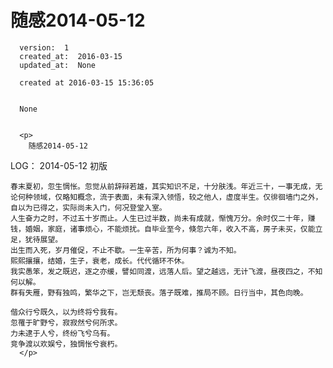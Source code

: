 
  # 随感2014-05-12

      version:  1
      created_at:  2016-03-15
      updated_at:  None

      created at 2016-03-15 15:36:05 


      None


      <p>
      	随感2014-05-12
LOG：
	2014-05-12  初版


	春末夏初，忽生惆怅。忽觉从前辞辩若雄，其实知识不足，十分肤浅。年近三十，一事无成，无论何种领域，仅略知概念，流于表面，未有深入领悟，较之他人，虚度半生。仅徘徊墙门之外，自以为已得之，实际尚未入门，何况登堂入室。
	人生奋力之时，不过五十岁而止。人生已过半数，尚未有成就，惭愧万分。余时仅二十年，赚钱，婚姻，家庭，诸事烦心，不能烦扰。自毕业至今，倏忽六年，收入不高，房子未买，仅能立足，犹待展望。
	出生而入死，岁月催促，不止不歇。一生辛苦，所为何事？诚为不知。
	熙熙攘攘，结婚，生子，衰老，成长。代代循环不休。
	我实愚笨，发之既迟，逐之亦缓，譬如同渡，远落人后。望之越远，无计飞渡，昼夜四之，不知何以解。
	群有失雁，野有独鸣，繁华之下，岂无颓丧。落子既难，推局不顾。日行当中，其色向晚。

	偕众行兮既久，以为终将兮我有。
	忽罹于旷野兮，寂寂然兮何所求。
	力未逮于人兮，终纷飞兮乌有。
	竞争渡以欢娱兮，独惆怅兮衰朽。
      </p>

  